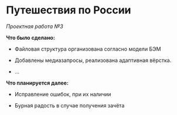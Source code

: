 # Путешествия по России
*Проектная работа №3*

__Что было сделано:__

* Файловая структура организована согласно модели БЭМ

* Добавлены медиазапросы, реализована адаптивная вёрстка.

* ...

__Что планируется далее:__

* Исправление ошибок, при их наличии

* Бурная радость в случае получения зачёта